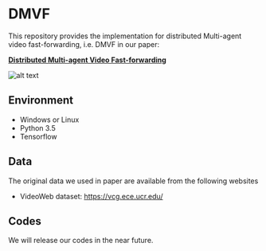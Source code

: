 # DMVF

This repository provides the implementation for distributed Multi-agent video fast-forwarding, i.e.
DMVF in our paper:

**[Distributed Multi-agent Video Fast-forwarding]()**
<br>


![alt text](https://github.com/shuyueL/FFNet/blob/master/image/framework.png "DMVF overview")


## Environment

- Windows or Linux
- Python 3.5
- Tensorflow

## Data
The original data we used in paper are available from the following websites
* VideoWeb dataset: https://vcg.ece.ucr.edu/

## Codes
We will release our codes in the near future.
